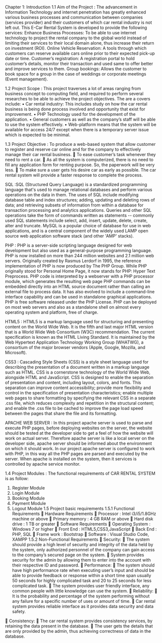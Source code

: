 Chapter 1: Introduction
1.1 Aim of the Project :
The advancement in Information Technology and internet penetration has greatly enhanced various business processes and communication between companies (services provider) and their customers of which car rental industry is not left out. This E-Car Rental System is developed to provide the following services:
Enhance Business Processes: To be able to use internet technology to project the rental company to the global world instead of limiting their services to their local domain alone, thus increase their return on investment (ROI).
Online Vehicle Reservation: A tools through which customers can reserve available cars online prior to their expected pick-up date or time.
Customer’s registration: A registration portal to hold customer’s details, monitor their transaction and used same to offer better and improve services to them.
Group bookings: Allows the customer to book space for a group in the case of weddings or corporate meetings (Event management).

1.2 Project Scope :
This project traverses a lot of areas ranging from business concept to computing field, and required to perform several researches to be able to achieve the project objectives. The are a covers include:
•	Car rental industry: This includes study on how the car rental business is being done process involved and opportunity that exist for improvement.
•	PHP Technology used for the development of the application.
•	General customers as well as the company’s staff will be able to use the system effectively.
•	Web-platform means that the system will be available for access 24/7 except when there is a temporary server issue which is expected to be minimal.


1.3 Project Objective :
To produce a web-based system that allow customer to register and reserve car online and for the company to effectively manage their car rental business.
	To ease customer’s task whenever they need to rent a car.
	As all the system is computerized, there is no need to fill any application form for renting purpose. So, the paperwork will be very less.
	To make sure a user gets his desire car as early as possible. The car rental system will provide a faster response to complete the process.

SQL :SQL (Structured Query Language) is a standardized programming language that's used to manage relational databases and perform various operations on the data in them. The uses of SQL include modifying database table and index structures; adding, updating and deleting rows of data; and retrieving subsets of information from within a database for transaction processing and analytics applications. Queries and other SQL operations take the form of commands written as statements -- commonly used SQL statements include select, add, insert, update, delete, create, alter and truncate. MySQL is a popular choice of database for use in web applications, and is a central component of the widely used LAMP open source web application software stack (and other 'AMP' stacks).

PHP : PHP is a server-side scripting language designed for web development but also used as a general-purpose programming language. PHP is now installed on more than 244 million websites and 2.1 million web servers. Originally created by Rasmus Lerdorf in 1995, the reference implementation of PHP is now produced by The PHP Group. While PHP originally stood for Personal Home Page, it now stands for PHP: Hyper Text Preprocess. PHP code is interpreted by a webserver with a PHP processor module, which generates the resulting web page PHP commands can be embedded directly into an HTML source document rather than calling an external file to process data. It has also evolved to include a command-line interface capability and can be used in standalone graphical applications. PHP is free software released under the PHP License. PHP can be deployed on most web servers and also as a standalone shell on almost every operating system and platform, free of charge.

HTML5 : HTML5 is a markup language used for structuring and presenting content on the World Wide Web. It is the fifth and last major HTML version that is a World Wide Web Consortium (W3C) recommendation. The current specification is known as the HTML Living Standard. It is maintained by the Web Hypertext Application Technology Working Group (WHATWG), a consortium of the major browser vendors (Apple, Google, Mozilla, and Microsoft).

CSS3 : Cascading Style Sheets (CSS) is a style sheet language used for describing the presentation of a document written in a markup language such as HTML. CSS is a cornerstone technology of the World Wide Web, alongside HTML and JavaScript. CSS is designed to enable the separation of presentation and content, including layout, colors, and fonts. This separation can improve content accessibility; provide more flexibility and control in the specification of presentation characteristics; enable multiple web pages to share formatting by specifying the relevant CSS in a separate .css file, which reduces complexity and repetition in the structural content; and enable the .css file to be cached to improve the page load speed between the pages that share the file and its formatting.

APACHE WEB SERVER : In this project apache server is used to parse and execute PHP pages, before deploying websites on the server, the website should be tested at the developer side to get a feel of how the website will work on actual server. Therefore apache server is like a local server on the developer side, apache server should be informed about the environment on which it should work. In our project apache server is configured to work with PHP, in this way all the PHP pages are parsed and executed by the server. When apache is installed on the system, then it services is controlled by apache service monitor.

1.4 Project Modules :
The functional requirements of CAR RENTAL SYSTEM is as follow:
1.	Register Module
2.	Login Module
3.	Booking Module
4.	Payment Module
5.	Logout Module
1.5 Project basic requirements 
1.5.1 Functional Requirements
	Hardware Requirements
	Processor : Intel i3/i5/1.8GHz machine or above
	Primary memory : 4 GB RAM or above
	Hard disk drive : 1 TB or greater
	Software Requirements
	Operating System : Windows 7 or higher
	Front End : HTML5,CSS3,JavaScript
	Back End : PHP, SQL
	Frame work : Bootstrap
	Software : Visual Studio Code, XAMPP
1.5.2 Non-Functional Requirements
	Security:
	The system should provide a high level of security and integrity of the data held by the system, only authorized personnel of the company can gain access to the company’s secured page on the system.
	System provides security for the admin by allowing them to enter into the account with their respective ID and password.
	Performance:
	The system should have high performance rate when executing user’s input and should be able to provide feedback or response within a short time span usually 50 seconds for highly complicated task and 20 to 25 seconds for less complicated task.
	The system provides user friendly interface, any common people with little knowledge can use the system.
	Reliability:
	It is the probability and percentage of the system performing without any failure for a specific number of uses or amount of time. 
	Car rental system provides reliable interface as it provides data security and data safety.

	Consistency:
	The car rental system provides consistency services, by retaining the data present in the database.
	The user gets the details that are only provided by the admin, thus achieving correctness of data in the database.
